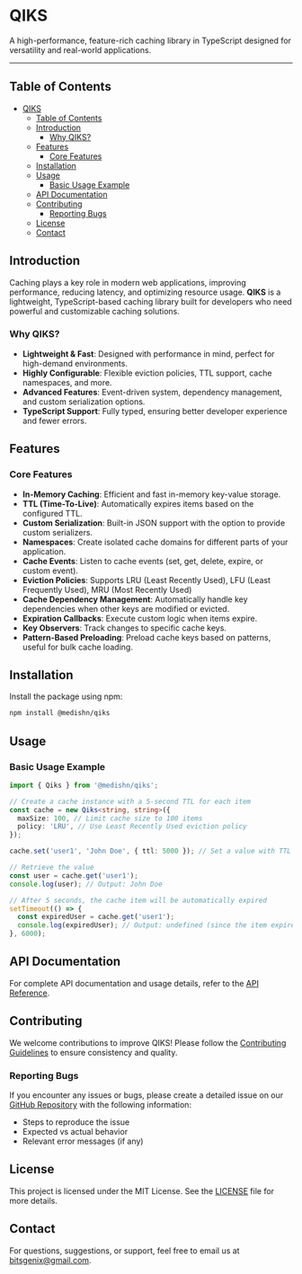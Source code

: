 # QIKS

A high-performance, feature-rich caching library in TypeScript designed for versatility and real-world applications.

---

## Table of Contents

- [QIKS](#qiks)
  - [Table of Contents](#table-of-contents)
  - [Introduction](#introduction)
    - [Why QIKS?](#why-qiks)
  - [Features](#features)
    - [Core Features](#core-features)
  - [Installation](#installation)
  - [Usage](#usage)
    - [Basic Usage Example](#basic-usage-example)
  - [API Documentation](#api-documentation)
  - [Contributing](#contributing)
    - [Reporting Bugs](#reporting-bugs)
  - [License](#license)
  - [Contact](#contact)

## Introduction

Caching plays a key role in modern web applications, improving performance, reducing latency, and optimizing resource usage. **QIKS** is a lightweight, TypeScript-based caching library built for developers who need powerful and customizable caching solutions.

### Why QIKS?

- **Lightweight & Fast**: Designed with performance in mind, perfect for high-demand environments.
- **Highly Configurable**: Flexible eviction policies, TTL support, cache namespaces, and more.
- **Advanced Features**: Event-driven system, dependency management, and custom serialization options.
- **TypeScript Support**: Fully typed, ensuring better developer experience and fewer errors.

## Features

### Core Features

- **In-Memory Caching**: Efficient and fast in-memory key-value storage.
- **TTL (Time-To-Live)**: Automatically expires items based on the configured TTL.
- **Custom Serialization**: Built-in JSON support with the option to provide custom serializers.
- **Namespaces**: Create isolated cache domains for different parts of your application.
- **Cache Events**: Listen to cache events (set, get, delete, expire, or custom event).
- **Eviction Policies**: Supports LRU (Least Recently Used), LFU (Least Frequently Used), MRU (Most Recently Used)
- **Cache Dependency Management**: Automatically handle key dependencies when other keys are modified or evicted.
- **Expiration Callbacks**: Execute custom logic when items expire.
- **Key Observers**: Track changes to specific cache keys.
- **Pattern-Based Preloading**: Preload cache keys based on patterns, useful for bulk cache loading.

## Installation

Install the package using npm:

```bash
npm install @medishn/qiks
```

## Usage

### Basic Usage Example

```typescript
import { Qiks } from '@medishn/qiks';

// Create a cache instance with a 5-second TTL for each item
const cache = new Qiks<string, string>({
  maxSize: 100, // Limit cache size to 100 items
  policy: 'LRU', // Use Least Recently Used eviction policy
});

cache.set('user1', 'John Doe', { ttl: 5000 }); // Set a value with TTL of 5 seconds

// Retrieve the value
const user = cache.get('user1');
console.log(user); // Output: John Doe

// After 5 seconds, the cache item will be automatically expired
setTimeout(() => {
  const expiredUser = cache.get('user1');
  console.log(expiredUser); // Output: undefined (since the item expired)
}, 6000);
```

## API Documentation

For complete API documentation and usage details, refer to the [API Reference](./docs/document/).

## Contributing

We welcome contributions to improve QIKS! Please follow the [Contributing Guidelines](./docs/CONTRIBUTING.md) to ensure consistency and quality.

### Reporting Bugs

If you encounter any issues or bugs, please create a detailed issue on our [GitHub Repository](https://github.com/medishen/qiks/issues) with the following information:

- Steps to reproduce the issue
- Expected vs actual behavior
- Relevant error messages (if any)

## License

This project is licensed under the MIT License. See the [LICENSE](./LICENSE) file for more details.

## Contact

For questions, suggestions, or support, feel free to email us at [bitsgenix@gmail.com](mailto:bitsgenix@gmail.com).
